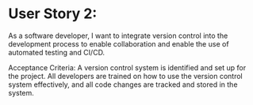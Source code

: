 # User Story 2:
As a software developer, I want to integrate version control into the development process to enable collaboration and enable the use of automated testing and CI/CD.

Acceptance Criteria:
A version control system is identified and set up for the project.
All developers are trained on how to use the version control system effectively, and all code changes are tracked and stored in the system.
